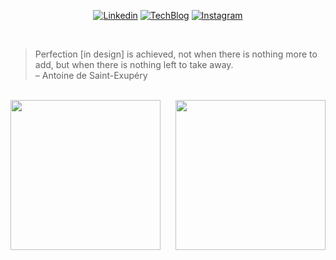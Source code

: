 <div align="center">
    
[![Linkedin](https://img.shields.io/badge/hyun.hwang-%231DA1F2.svg?style=for-the-badge&logo=Linkedin&logoColor=white)](https://www.linkedin.com/in/xtring/)
[![TechBlog](https://img.shields.io/badge/TechBlog-%231DA1F2.svg?style=for-the-badge&logoColor=white)](https://xtring-dev.tistory.com/)
[![Instagram](https://img.shields.io/badge/xtring-%23E4405F.svg?style=for-the-badge&logo=Instagram&logoColor=white)](https://www.instagram.com/x6tri3n0g/)

</div>

<br />

> Perfection [in design] is achieved, not when there is nothing more to add, but when there is nothing left to take away.  
> – Antoine de Saint-Exupéry

<br />

<div style="display: flex; flex-direction: row; justify-content: space-between; align-items: center; max-height:260px">
    <a href="https://github.com/x6tri3n0g/github-readme-stats">
      <img 
        align="center" 
        src="https://github-readme-stats.vercel.app/api/?username=x6tri3n0g&show_icons=true&title_color=fff&icon_color=79ff97&text_color=9f9f9f&bg_color=151515" 
        style="height: 240px"
       />
    </a>
    <a href="https://github.com/x6tri3n0g/github-readme-stats">
      <img 
        align="center" 
        src="https://github-readme-stats.vercel.app/api/top-langs/?username=x6tri3n0g"
        style="height: 240px"
      />
    </a>
</div>
